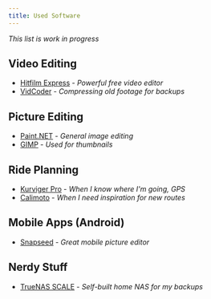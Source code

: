 ```yaml
---
title: Used Software
---
```


_This list is work in progress_

## <i class="fas fa-film"></i> Video Editing
- [Hitfilm Express](https://fxhome.com/product/hitfilm-express) - _Powerful free video editor_
- [VidCoder](https://vidcoder.net/) - _Compressing old footage for backups_

## <i class="fas fa-image"></i> Picture Editing
- [Paint.NET](https://www.getpaint.net/) - _General image editing_
- [GIMP](https://www.gimp.org/) - _Used for thumbnails_

## <i class="fas fa-map-marked-alt"></i> Ride Planning
- [Kurviger Pro](https://kurviger.de/en) - _When I know where I'm going, GPS_
- [Calimoto](https://calimoto.com/en) - _When I need inspiration for new routes_

## <i class="fas fa-mobile-alt"></i> Mobile Apps (Android)
- [Snapseed](#) - _Great mobile picture editor_

## <i class="fas fa-laptop-code"></i> Nerdy Stuff
- [TrueNAS SCALE](https://www.truenas.com/truenas-scale/) - _Self-built home NAS for my backups_
